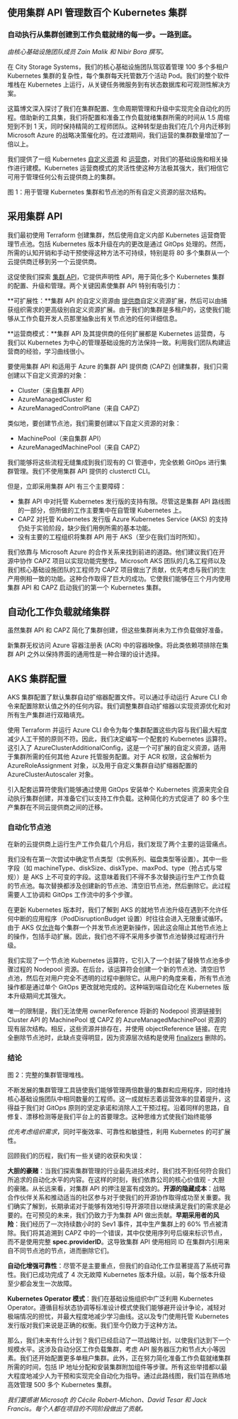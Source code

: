 ## 使用集群 API 管理数百个 Kubernetes 集群

### 自动执行从集群创建到工作负载就绪的每一步。一路到底。

*由核心基础设施团队成员 Zain Malik 和 Nibir Bora 撰写。*

在 City Storage Systems，我们的核心基础设施团队驾驭着管理 100 多个多租户 Kubernetes 集群的复杂性，每个集群每天托管数万个活动 Pod。我们的整个软件堆栈在 Kubernetes 上运行，从关键任务微服务到有状态数据库和可观测性解决方案。

这篇博文深入探讨了我们在集群配置、生命周期管理和升级中实现完全自动化的历程。借助新的工具集，我们将配置和准备工作负载就绪集群所需的时间从 1.5 周缩短到不到 1 天，同时保持精简的工程师团队。这种转型是由我们在几个月内迁移到 Microsoft Azure 的战略决策催化的。在过渡期间，我们运营的集群数量增加了一倍以上。

我们提供了一组 Kubernetes
[自定义资源](https://kubernetes.io/docs/concepts/extend-kubernetes/api-extension/custom-resources/) 和 [运营商](https://kubernetes.io/docs/concepts/extend-kubernetes/operator/)，对我们的基础设施和相关操作进行建模。Kubernetes 运营商模式的灵活性使这种方法极其强大，我们相信它可用于管理任何公有云提供商上的集群。

图 1：用于管理 Kubernetes 集群和节点池的所有自定义资源的层次结构。

## 采用集群 API

我们最初使用 Terraform 创建集群，然后使用自定义内部 Kubernetes 运营商管理节点池。包括 Kubernetes 版本升级在内的更改是通过 GitOps 处理的。然而，所需的认知开销和手动干预使得这种方法不可持续，特别是将 80 多个集群从一个云提供商迁移到另一个云提供商。

这促使我们探索
[集群 API](https://cluster-api.sigs.k8s.io/)，它提供声明性 API，用于简化多个 Kubernetes 集群的配置、升级和管理。两个关键因素使集群 API 特别有吸引力：

**可扩展性：**集群 API 的自定义资源由
[提供商](https://cluster-api.sigs.k8s.io/reference/providers.html)自定义资源扩展，然后可以由捕获组织需求的更高级别自定义资源扩展。由于我们的集群是多租户的，这使我们能够从工作负载开发人员那里抽象出有关节点池的任何详细信息。

**运营商模式：**集群 API 及其提供商的任何扩展都是 Kubernetes 运营商，与我们以 Kubernetes 为中心的管理基础设施的方法保持一致。利用我们团队构建运营商的经验，学习曲线很小。

要使用集群 API 和适用于 Azure 的集群 API 提供商 (CAPZ) 创建集群，我们只需创建以下自定义资源的对象：

* Cluster（来自集群 API）
* AzureManagedCluster 和
* AzureManagedControlPlane（来自 CAPZ）

类似地，要创建节点池，我们需要创建以下自定义资源的对象：

* MachinePool（来自集群 API）
* AzureManagedMachinePool（来自 CAPZ）

我们能够将这些流程无缝集成到我们现有的 CI 管道中，完全依赖 GitOps 进行集群管理。我们不使用集群 API 提供的
clusterctl CLI。

但是，立即采用集群 API 有三个主要障碍：

* 集群 API 中对托管 Kubernetes 发行版的支持有限。尽管这是集群 API 路线图的一部分，但所做的工作主要集中在自管理 Kubernetes 上。
* CAPZ 对托管 Kubernetes 发行版 Azure Kubernetes Service (AKS) 的支持仍处于实验阶段，缺少我们用例所需的基本功能。
* 没有主要的工程组织将集群 API 用于 AKS（至少在我们当时所知）。

我们依靠与 Microsoft Azure 的合作关系来找到前进的道路。他们建议我们在开源中协作 CAPZ 项目以实现功能完整性。Microsoft AKS 团队的几名工程师以及我们核心基础设施团队的工程师为 CAPZ 项目做出了贡献，优先考虑与我们的生产用例相一致的功能。这种合作取得了巨大的成功。它使我们能够在三个月内使用集群 API 和 CAPZ 启动我们的第一个 Kubernetes 集群。

## 自动化工作负载就绪集群

虽然集群 API 和 CAPZ 简化了集群创建，但这些集群尚未为工作负载做好准备。

新集群无权访问 Azure 容器注册表 (ACR) 中的容器映像。将此类依赖项排除在集群 API 之外以保持界面的通用性是一种合理的设计选择。
## AKS 集群配置

AKS 集群配置了默认集群自动扩缩器配置文件。可以通过手动运行 Azure CLI 命令来配置除默认值之外的任何内容。我们调整集群自动扩缩器以实现资源优化和对所有生产集群进行双箱填充。

使用 Terraform 并运行 Azure CLI 命令为每个集群配置这些内容与我们最大程度减少人工干预的原则不符。因此，我们决定编写一个配套的 Kubernetes 运算符。这引入了 AzureClusterAdditionalConfig，这是一个可扩展的自定义资源，适用于集群所需的任何其他 Azure 托管服务配置。对于 ACR 权限，这会解析为 AzureRoleAssignment 对象，以及用于自定义集群自动扩缩器配置的 AzureClusterAutoscaler 对象。

引入配套运算符使我们能够通过使用 GitOps 安装单个 Kubernetes 资源来完全自动执行集群创建，并准备它们以支持工作负载。这种简化的方式促进了 80 多个生产集群在不同云提供商之间的迁移。

### 自动化节点池

在新的云提供商上运行生产工作负载几个月后，我们发现了两个主要的运营痛点。

我们没有在第一次尝试中确定节点类型（实例系列、磁盘类型等设置）。其中一些字段（如 machineType、diskSize、diskType、maxPod、type（抢占式与常规））是 AKS 上不可变的字段。这意味着我们不得不多次替换运行生产工作负载的节点池。每次替换都涉及创建新的节点池、清空旧节点池，然后删除它。此过程需要人工协调和 GitOps 工作流中的多个步骤。

在更新 Kubernetes 版本时，我们了解到 AKS 的就地节点池升级在遇到不允许任何中断的应用程序（PodDisruptionBudget 设置）时往往会进入无限重试循环。由于 AKS 仅[允许](https://learn.microsoft.com/en-us/troubleshoot/azure/azure-kubernetes/operationnotallowed)每个集群一个并发节点池更新操作，因此这会阻止其他节点池上的操作，包括手动扩展。因此，我们也不得不采用多步骤节点池替换过程进行升级。

我们实现了一个节点池 Kubernetes 运算符，它引入了一个封装了替换节点池多步骤过程的 Nodepool 资源。在后台，该运算符会创建一个新的节点池、清空旧节点池，然后在对用户完全不透明的过程中删除它。从用户的角度来看，所有节点池操作都是通过单个 GitOps 更改就地完成的。这种端到端自动化在 Kubernetes 版本升级期间尤其强大。

唯一的限制是，我们无法使用 ownerReference 将新的 Nodepool 资源链接到 Cluster API 的 MachinePool 或 CAPZ 的 AzureManagedMachinePool 资源的现有层次结构。相反，这些资源并排存在，并使用 objectReference 链接。在完全删除节点池时，此缺点变得明显，因为资源层次结构是使用 [finalizers](https://kubernetes.io/docs/concepts/overview/working-with-objects/finalizers/) 删除的。

### 结论

图 2：完整的集群管理堆栈。

不断发展的集群管理工具链使我们能够管理两倍数量的集群和应用程序，同时维持核心基础设施团队中相同数量的工程师。这一成就标志着运营效率的显着提升，这得益于我们对 GitOps 原则的坚定承诺和消除人工干预过程。沿着同样的思路，自修复、漂移检测等是我们平台上的首要理念。这种思维方式使我们始终能够

*优先考虑组织需求*，同时平衡效率、可靠性和敏捷性，利用 Kubernetes 的可扩展性。

回顾我们的历程，我们有一些关键的收获和失误：

**大胆的豪赌**：当我们探索集群管理的行业最先进技术时，我们找不到任何符合我们所追求的自动化水平的内容。在这样的时刻，我们依靠公司的核心价值观 - 大胆的豪赌。从长远来看，对集群 API 的押注是富有成效的。**开源的隐藏成本**：战略合作伙伴关系和推动适当的社区参与对于使我们的开源协作取得成功至关重要。我们确实了解到，长期承诺对于能够有效地引导开源项目以继续满足我们的需求是必要的。在可预见的未来，我们仍致力于为集群 API 做出贡献。**早期采用者的风险**：我们经历了一次持续数小时的 Sev1 事件，其中生产集群上的 60% 节点被清除。我们将其追溯到 CAPZ 中的一个错误，其中仅使用序列号后缀来标识节点，而不是使用完整
**spec.providerID**。这导致集群 API 使用相同 ID 在集群内引用来自不同节点池的节点，进而删除它们。

**自动化增强可靠性**：尽管不是主要重点，但我们的自动化工作显著提高了系统可靠性。我们已成功完成了 4 次无故障 Kubernetes 版本升级。以前，每个版本升级至少都会发生一次故障。

**Kubernetes Operator 模式**：我们在基础设施组织中广泛利用 Kubernetes Operator。遵循目标状态协调等标准设计模式使我们能够避开设计争论，减轻对极端情况的担忧，并最大程度地减少学习曲线。这以及专门使用托管 Kubernetes 发行版对我们来说是正确的权衡。我们至今仍致力于这种方法。

那么，我们未来有什么计划？我们已经启动了一项战略计划，以使我们达到下一个规模水平。这涉及自动分区工作负载集群，考虑 API 服务器压力和节点大小等因素。我们还开始配置更多单租户集群。此外，正在努力简化准备工作负载就绪集群所需的时间，包括 IP 地址分配和安装集群附加组件等步骤。所有这些举措都以最大程度地减少人为干预和实现完全自动化为指导。通过此路线图，我们旨在熟练地高效管理 500 多个 Kubernetes 集群。

*我们要感谢 Microsoft 的 Cécile Robert-Michon、David Tesar 和 Jack Francis。每个人都在项目的不同阶段做出了贡献。*